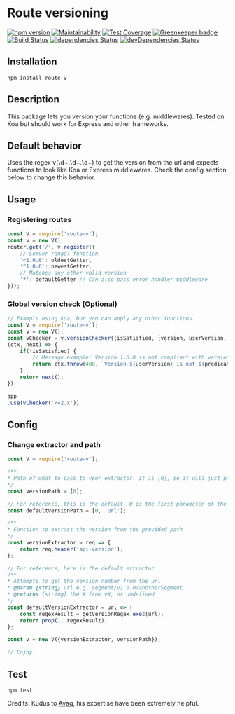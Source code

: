

# Route versioning

[![npm version](https://badge.fury.io/js/route-v.svg)](https://badge.fury.io/js/route-v)
[![Maintainability](https://api.codeclimate.com/v1/badges/4959c1679a6b68990e8b/maintainability)](https://codeclimate.com/github/Amri91/route-v/maintainability)
[![Test Coverage](https://api.codeclimate.com/v1/badges/4959c1679a6b68990e8b/test_coverage)](https://codeclimate.com/github/Amri91/route-v/test_coverage)
[![Greenkeeper badge](https://badges.greenkeeper.io/Amri91/route-v.svg)](https://greenkeeper.io/)
[![Build Status](https://travis-ci.org/Amri91/route-v.svg?branch=master)](https://travis-ci.org/Amri91/route-v)
[![dependencies Status](https://david-dm.org/amri91/route-v/status.svg)](https://david-dm.org/Amri91/route-v)
[![devDependencies Status](https://david-dm.org/amri91/route-v/dev-status.svg)](https://david-dm.org/Amri91/route-v?type=dev)

## Installation
```
npm install route-v
```

## Description
This package lets you version your functions (e.g. middlewares). Tested on Koa but should work for Express and other frameworks.

## Default behavior
Uses the regex v(\d+.\d+.\d+) to get the version from the url and expects functions to look like Koa or Express middlewares.
Check the config section below to change this behavior.

## Usage

### Registering routes
```javascript
const V = require('route-v');
const v = new V();
router.get('/', v.register({
    // Semver range: function
    '<1.0.0': oldestGetter,
    '^1.0.0': newestGetter,
    // Matches any other valid version
    '*': defaultGetter // Can also pass error handler middleware
}));
```

### Global version check (Optional)
```javascript
// Example using koa, but you can apply any other functions.
const V = require('route-v');
const v = new V();
const vChecker = v.versionChecker((isSatisfied, {version, userVersion, predicate}) =>
(ctx, next) => {
    if(!isSatisfied) {
	    // Message example: Version 1.0.0 is not compliant with version <=2.x.
        return ctx.throw(400, `Version ${userVersion} is not ${predicate} version ${version}`);
    }
    return next();
});

app
.use(vChecker('<=2.x'))
```

## Config
### Change extractor and path
```javascript
const V = require('route-v');

/**
* Path of what to pass to your extractor. It is [0], so it will just pass the first argument
*/
const versionPath = [0];

// For reference, this is the default, 0 is the first parameter of the middleware (koa, express) and it contains url in them.
const defaultVersionPath = [0, 'url'];

/**
* Function to extract the version from the provided path
*/
const versionExtractor = req => {
    return req.header('api-version');
};

// For reference, here is the default extractor
/**
* Attempts to get the version number from the url
* @param {string} url e.g. segment/v1.0.0/anotherSegment
* @returns {string} the X from vX, or undefined
*/
const defaultVersionExtractor = url => {
    const regexResult = getVersionRegex.exec(url);
    return prop(1, regexResult);
};

const v = new V({versionExtractor, versionPath});

// Enjoy
```

## Test
```
npm test
```

Credits:
Kudus to [Avaq](https://github.com/Avaq), his expertise have been extremely helpful.

